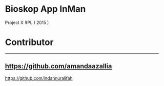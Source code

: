 # Bioskop App InMan
 Project X RPL ( 2015 )


# Contributor

----------------------------------
https://github.com/amandaazallia
----------------------------------
https://github.com/indahnuralifah

